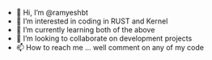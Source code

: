 - 👋 Hi, I’m @ramyeshbt
- 👀 I’m interested in coding in RUST and Kernel
- 🌱 I’m currently learning both of the above
- 💞️ I’m looking to collaborate on development projects
- 📫 How to reach me ... well comment on any of my code

<!---
ramyeshbt/ramyeshbt is a ✨ special ✨ repository because its `README.md` (this file) appears on your GitHub profile.
You can click the Preview link to take a look at your changes.
--->
